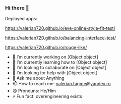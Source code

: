 ### Hi there 👋

Deployed apps:

https://valerian720.github.io/eve-online-style-fit-test/

https://valerian720.github.io/balancing-interface-test/

https://valerian720.github.io/rouge-like/

- 🔭 I’m currently working on [Object object]
- 🌱 I’m currently learning how to [Object object]
- 👯 I’m looking to collaborate on [Object object]
- 🤔 I’m looking for help with [Object object]
- 💬 Ask me about Anything
- 📫 How to reach me: valerian.tagme@yandex.ru
- 😄 Pronouns: He/Him
- ⚡ Fun fact: overengineering exists
